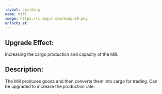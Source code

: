 ```yaml
---
layout: building
name: Mill
image: https://i.imgur.com/bsepuiR.png
unlocks_at:
---
```


## Upgrade Effect:

Increasing the cargo production and capacity of the Mill.

## Description:

The Mill produces goods and then converts them into cargo for trading. Can be upgraded to increase the production rate.
